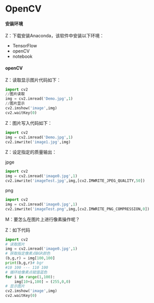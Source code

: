 # OpenCV

#### 安装环境

Z：下载安装Anaconda，该软件中安装以下环境：

- TensorFlow
- openCV
- notebook

#### openCV

Z：读取显示图片代码如下：

```python
import cv2
//图片读取
img = cv2.imread('Demo.jpg',1)
//图片显示
cv2.imshow('image',img)
cv2.waitKey(0)
```

Z：图片写入代码如下：

```python
import cv2
img = cv2.imread('Demo.jpg',1)
cv2.imwrite('image1.jpg',img)
```

Z：设定指定的质量输出：

jpge

```python
import cv2
img = cv2.imread('image0.jpg',1)
cv2.imwrite('imageTest.jpg',img,[cv2.IMWRITE_JPEG_QUALITY,50])
```

png

```python
import cv2
img = cv2.imread('image0.jpg',1)
cv2.imwrite('imageTest.png',img,[cv2.IMWRITE_PNG_COMPRESSION,0])
```

M：要怎么在图片上进行像素操作呢？

Z：如下代码

```python
import cv2
# 读取图片
img = cv2.imread('image0.jpg',1)
# 获取指定像素点BGR颜色
(b,g,r) = img[100,100]
print(b,g,r)# bgr
#10 100 --- 110 100
# 循环给像素点赋值蓝色
for i in range(1,100):
    img[10+i,100] = (255,0,0)
# 显示图片    
cv2.imshow('image',img)
cv2.waitKey(0) 
```
